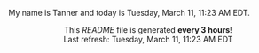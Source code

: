 My name is Tanner and today is Tuesday, March 11, 11:23 AM EDT.

<p align="center">This <i>README</i> file is generated <b>every 3 hours</b>!</br>Last refresh: Tuesday, March 11, 11:23 AM EDT<br /></p>
